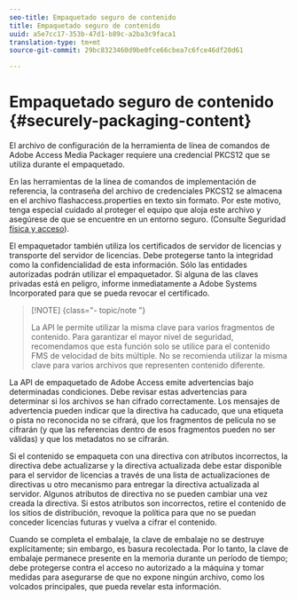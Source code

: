 ```yaml
---
seo-title: Empaquetado seguro de contenido
title: Empaquetado seguro de contenido
uuid: a5e7cc17-353b-47d1-b89c-a2ba3c9faca1
translation-type: tm+mt
source-git-commit: 29bc8323460d9be0fce66cbea7c6fce46df20d61

---
```



# Empaquetado seguro de contenido {#securely-packaging-content}

El archivo de configuración de la herramienta de línea de comandos de Adobe Access Media Packager requiere una credencial PKCS12 que se utiliza durante el empaquetado.

En las herramientas de la línea de comandos de implementación de referencia, la contraseña del archivo de credenciales PKCS12 se almacena en el archivo flashaccess.properties en texto sin formato. Por este motivo, tenga especial cuidado al proteger el equipo que aloja este archivo y asegúrese de que se encuentre en un entorno seguro. (Consulte Seguridad [física y acceso](../../aaxs-secure-deployment-guidelines/physical-sec-and-access.md)).

El empaquetador también utiliza los certificados de servidor de licencias y transporte del servidor de licencias. Debe protegerse tanto la integridad como la confidencialidad de esta información. Sólo las entidades autorizadas podrán utilizar el empaquetador. Si alguna de las claves privadas está en peligro, informe inmediatamente a Adobe Systems Incorporated para que se pueda revocar el certificado.

>[!NOTE] {class=&quot;- topic/note &quot;}
>
>La API le permite utilizar la misma clave para varios fragmentos de contenido. Para garantizar el mayor nivel de seguridad, recomendamos que esta función solo se utilice para el contenido FMS de velocidad de bits múltiple. No se recomienda utilizar la misma clave para varios archivos que representen contenido diferente.

La API de empaquetado de Adobe Access emite advertencias bajo determinadas condiciones. Debe revisar estas advertencias para determinar si los archivos se han cifrado correctamente. Los mensajes de advertencia pueden indicar que la directiva ha caducado, que una etiqueta o pista no reconocida no se cifrará, que los fragmentos de película no se cifrarán (y que las referencias dentro de esos fragmentos pueden no ser válidas) y que los metadatos no se cifrarán.

Si el contenido se empaqueta con una directiva con atributos incorrectos, la directiva debe actualizarse y la directiva actualizada debe estar disponible para el servidor de licencias a través de una lista de actualizaciones de directivas u otro mecanismo para entregar la directiva actualizada al servidor. Algunos atributos de directiva no se pueden cambiar una vez creada la directiva. Si estos atributos son incorrectos, retire el contenido de los sitios de distribución, revoque la política para que no se puedan conceder licencias futuras y vuelva a cifrar el contenido.

Cuando se completa el embalaje, la clave de embalaje no se destruye explícitamente; sin embargo, es basura recolectada. Por lo tanto, la clave de embalaje permanece presente en la memoria durante un período de tiempo; debe protegerse contra el acceso no autorizado a la máquina y tomar medidas para asegurarse de que no expone ningún archivo, como los volcados principales, que pueda revelar esta información.
